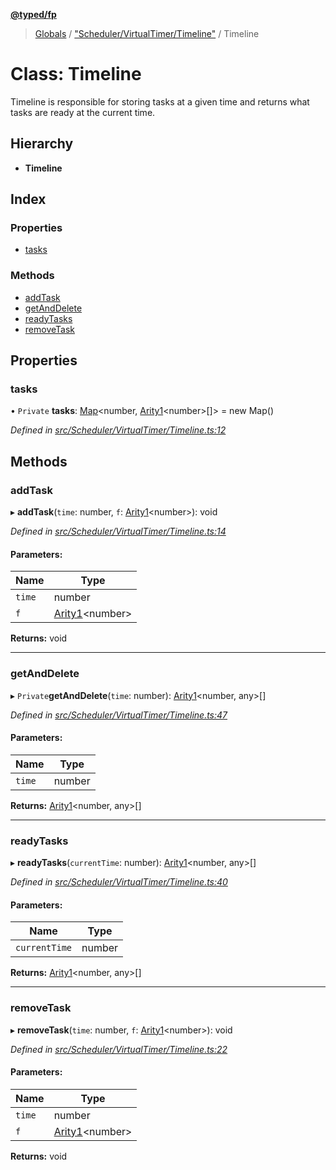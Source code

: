 **[@typed/fp](../README.md)**

> [Globals](../globals.md) / ["Scheduler/VirtualTimer/Timeline"](../modules/_scheduler_virtualtimer_timeline_.md) / Timeline

# Class: Timeline

Timeline is responsible for storing tasks at a given time and
returns what tasks are ready at the current time.

## Hierarchy

* **Timeline**

## Index

### Properties

* [tasks](_scheduler_virtualtimer_timeline_.timeline.md#tasks)

### Methods

* [addTask](_scheduler_virtualtimer_timeline_.timeline.md#addtask)
* [getAndDelete](_scheduler_virtualtimer_timeline_.timeline.md#getanddelete)
* [readyTasks](_scheduler_virtualtimer_timeline_.timeline.md#readytasks)
* [removeTask](_scheduler_virtualtimer_timeline_.timeline.md#removetask)

## Properties

### tasks

• `Private` **tasks**: [Map](../interfaces/_shared_core_model_sharedkeystore_.sharedkeystore.md#map)\<number, [Arity1](../modules/_common_types_.md#arity1)\<number>[]> = new Map()

*Defined in [src/Scheduler/VirtualTimer/Timeline.ts:12](https://github.com/TylorS/typed-fp/blob/6ccb290/src/Scheduler/VirtualTimer/Timeline.ts#L12)*

## Methods

### addTask

▸ **addTask**(`time`: number, `f`: [Arity1](../modules/_common_types_.md#arity1)\<number>): void

*Defined in [src/Scheduler/VirtualTimer/Timeline.ts:14](https://github.com/TylorS/typed-fp/blob/6ccb290/src/Scheduler/VirtualTimer/Timeline.ts#L14)*

#### Parameters:

Name | Type |
------ | ------ |
`time` | number |
`f` | [Arity1](../modules/_common_types_.md#arity1)\<number> |

**Returns:** void

___

### getAndDelete

▸ `Private`**getAndDelete**(`time`: number): [Arity1](../modules/_common_types_.md#arity1)\<number, any>[]

*Defined in [src/Scheduler/VirtualTimer/Timeline.ts:47](https://github.com/TylorS/typed-fp/blob/6ccb290/src/Scheduler/VirtualTimer/Timeline.ts#L47)*

#### Parameters:

Name | Type |
------ | ------ |
`time` | number |

**Returns:** [Arity1](../modules/_common_types_.md#arity1)\<number, any>[]

___

### readyTasks

▸ **readyTasks**(`currentTime`: number): [Arity1](../modules/_common_types_.md#arity1)\<number, any>[]

*Defined in [src/Scheduler/VirtualTimer/Timeline.ts:40](https://github.com/TylorS/typed-fp/blob/6ccb290/src/Scheduler/VirtualTimer/Timeline.ts#L40)*

#### Parameters:

Name | Type |
------ | ------ |
`currentTime` | number |

**Returns:** [Arity1](../modules/_common_types_.md#arity1)\<number, any>[]

___

### removeTask

▸ **removeTask**(`time`: number, `f`: [Arity1](../modules/_common_types_.md#arity1)\<number>): void

*Defined in [src/Scheduler/VirtualTimer/Timeline.ts:22](https://github.com/TylorS/typed-fp/blob/6ccb290/src/Scheduler/VirtualTimer/Timeline.ts#L22)*

#### Parameters:

Name | Type |
------ | ------ |
`time` | number |
`f` | [Arity1](../modules/_common_types_.md#arity1)\<number> |

**Returns:** void
